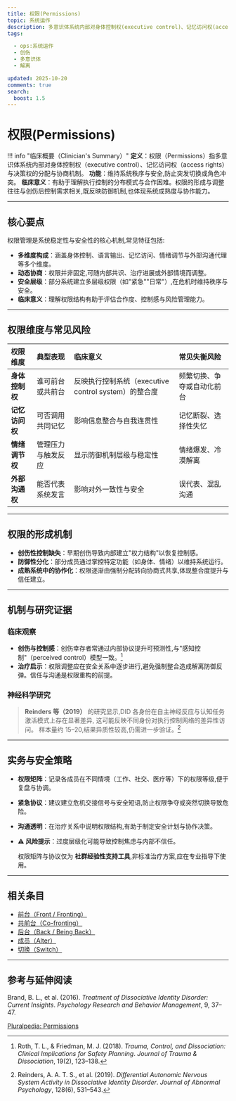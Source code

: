 ```yaml
---
title: 权限(Permissions)
topic: 系统运作
description: 多意识体系统内部对身体控制权(executive control)、记忆访问权(access rights)与决策权的分配机制,用于维持系统秩序与安全,防止突发切换或角色冲突。
tags:

  - ops:系统运作
  - 创伤
  - 多意识体
  - 解离

updated: 2025-10-20
comments: true
search:
  boost: 1.5
---
```


# 权限(Permissions)

!!! info "临床概要（Clinician's Summary）"
    **定义**：权限（Permissions）指多意识体系统内部对身体控制权（executive control）、记忆访问权（access rights）与决策权的分配与协商机制。
    **功能**：维持系统秩序与安全,防止突发切换或角色冲突。
    **临床意义**：有助于理解执行控制的分布模式与合作困难。权限的形成与调整往往与创伤后控制需求相关,既反映防御机制,也体现系统成熟度与协作能力。

---

## 核心要点

权限管理是系统稳定性与安全性的核心机制,常见特征包括:

- **多维度构成**：涵盖身体控制、语言输出、记忆访问、情绪调节与外部沟通代理等多个维度。
- **动态协商**：权限并非固定,可随内部共识、治疗进展或外部情境而调整。
- **安全层级**：部分系统建立多层级权限（如"紧急""日常"）,在危机时维持秩序与安全。
- **临床意义**：理解权限结构有助于评估合作度、控制感与风险管理能力。

---

## 权限维度与常见风险

| 权限维度 | 典型表现 | 临床意义 | 常见失衡风险 |
|:----------|:----------|:----------|:-------------|
| **身体控制权** | 谁可前台或共前台 | 反映执行控制系统（executive control system）的整合度 | 频繁切换、争夺或自动化前台 |
| **记忆访问权** | 可否调用共同记忆 | 影响信息整合与自我连贯性 | 记忆断裂、选择性失忆 |
| **情绪调节权** | 管理压力与触发反应 | 显示防御机制层级与稳定性 | 情绪爆发、冷漠解离 |
| **外部沟通权** | 能否代表系统发言 | 影响对外一致性与安全 | 误代表、混乱沟通 |

---

## 权限的形成机制

- **创伤性控制缺失**：早期创伤导致内部建立"权力结构"以恢复控制感。
- **防御性分化**：部分成员通过掌控特定功能（如身体、情绪）以维持系统运行。
- **成熟系统中的协作化**：权限逐渐由强制分配转向协商式共享,体现整合度提升与信任建立。

---

## 机制与研究证据

### 临床观察

- **创伤与控制感**：创伤幸存者常通过内部协议提升可预测性,与"感知控制"（perceived control）模型一致。[^roth2018]
- **治疗启示**：权限调整应在安全关系中逐步进行,避免强制整合造成解离防御反弹。信任与沟通是权限重构的前提。

### 神经科学研究

> **Reinders 等（2019）** 的研究显示,DID 各身份在自主神经反应与认知任务激活模式上存在显著差异,
> 这可能反映不同身份对执行控制网络的差异性访问。
> 样本量约 15–20,结果异质性较高,仍需进一步验证。[^reinders2019]

---

## 实务与安全策略

- **权限矩阵**：记录各成员在不同情境（工作、社交、医疗等）下的权限等级,便于复盘与协调。
- **紧急协议**：建议建立危机交接信号与安全短语,防止权限争夺或突然切换导致危险。
- **沟通透明**：在治疗关系中说明权限结构,有助于制定安全计划与协作决策。
- **⚠️ 风险提示**：过度层级化可能导致控制焦虑与内部不信任。

  权限矩阵与协议仅为 **社群经验性支持工具**,非标准治疗方案,应在专业指导下使用。

---

## 相关条目

- [前台（Front / Fronting）](Front-Fronting.md)
- [共前台（Co-fronting）](Co-Fronting.md)
- [后台（Back / Being Back）](Back-Being-Back.md)
- [成员（Alter）](Alter.md)
- [切换（Switch）](Switch.md)

---

## 参考与延伸阅读

[^reinders2019]: Reinders, A. A. T. S., et al. (2019). *Differential Autonomic Nervous System Activity in Dissociative Identity Disorder*. *Journal of Abnormal Psychology*, 128(6), 531–543.

[^roth2018]: Roth, T. L., & Friedman, M. J. (2018). *Trauma, Control, and Dissociation: Clinical Implications for Safety Planning*. *Journal of Trauma & Dissociation*, 19(2), 123–138.

Brand, B. L., et al. (2016). *Treatment of Dissociative Identity Disorder: Current Insights*. *Psychology Research and Behavior Management*, 9, 37–47.

[Pluralpedia: Permissions](https://pluralpedia.org/w/Permissions)
